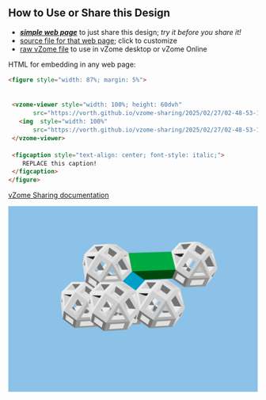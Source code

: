
## How to Use or Share this Design

 - [***simple web page***](<https://vorth.github.io/vzome-sharing/2025/02/27/02-48-53-148Z-Schoch-lifelike-shapes/>) to just share this design; *try it before you share it!*
 - [source file for that web page](<https://github.com/vorth/vzome-sharing/edit/main/2025/02/27/02-48-53-148Z-Schoch-lifelike-shapes/index.md>); click to customize
 - [raw vZome file](<https://raw.githubusercontent.com/vorth/vzome-sharing/main/2025/02/27/02-48-53-148Z-Schoch-lifelike-shapes/Schoch-lifelike-shapes.vZome>) to use in vZome desktop or vZome Online
 
 HTML for embedding in any web page:
 ```html
<figure style="width: 87%; margin: 5%">
  
  
  <vzome-viewer style="width: 100%; height: 60dvh" 
        src="https://vorth.github.io/vzome-sharing/2025/02/27/02-48-53-148Z-Schoch-lifelike-shapes/Schoch-lifelike-shapes.vZome" >
    <img  style="width: 100%"
        src="https://vorth.github.io/vzome-sharing/2025/02/27/02-48-53-148Z-Schoch-lifelike-shapes/Schoch-lifelike-shapes.png" >
  </vzome-viewer>

  <figcaption style="text-align: center; font-style: italic;">
     REPLACE this caption!
  </figcaption>
</figure>

 ```

[vZome Sharing documentation](https://vzome.github.io/vzome/sharing.html#how-it-works)

![Image](<Schoch-lifelike-shapes.png>)

